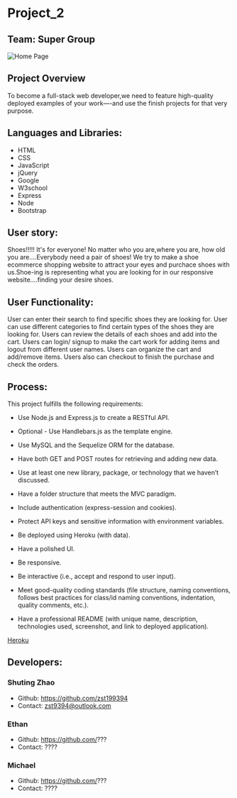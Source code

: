 # Project_2

## Team: Super Group


![Home Page](./public/assets/img/Homepage.png)

## Project Overview

To become a full-stack web developer,we need to feature high-quality deployed examples of your work—-and use the finish projects for that very purpose. 


## Languages and Libraries:

* HTML
* CSS
* JavaScript
* jQuery
* Google
* W3school
* Express
* Node
* Bootstrap

## User story:

Shoes!!!!! It's for everyone! No matter who you are,where you are, how old you are....Everybody need a pair of shoes! We try to make a shoe ecommerce shopping website to attract your eyes and purchace shoes with us.Shoe-ing is representing what you are looking for in our responsive website....finding your desire shoes.


## User Functionality:
User can enter their search to find specific shoes they are looking for.
User can use different categories to find certain types of the shoes they are looking for.
Users can review the details of each shoes and add into the cart.
Users can login/ signup to make the cart work for adding items and logout from different user names.
Users can organize the cart and add/remove items.
Users also can checkout to finish the purchase and check the orders.
​
## Process:
This project fulfills the following requirements:
​
* Use Node.js and Express.js to create a RESTful API.

* Optional - Use Handlebars.js as the template engine.

* Use MySQL and the Sequelize ORM for the database.

* Have both GET and POST routes for retrieving and adding new data.

* Use at least one new library, package, or technology that we haven’t discussed.

* Have a folder structure that meets the MVC paradigm.

* Include authentication (express-session and cookies).

* Protect API keys and sensitive information with environment variables.

* Be deployed using Heroku (with data).

* Have a polished UI.

* Be responsive.

* Be interactive (i.e., accept and respond to user input).

* Meet good-quality coding standards (file structure, naming conventions, follows best practices for class/id naming conventions, indentation, quality comments, etc.).

* Have a professional README (with unique name, description, technologies used, screenshot, and link to deployed application).



[Heroku](https://vast-beyond-73038.herokuapp.com/)

## Developers:

### Shuting Zhao  
* Github: https://github.com/zst199394  
* Contact: zst9394@outlook.com

### Ethan  
* Github: https://github.com/???   
* Contact: ????

### Michael 
* Github:  https://github.com/???
* Contact: ????
